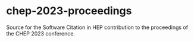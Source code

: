 # chep-2023-proceedings
Source for the Software Citation in HEP contribution to the proceedings of the CHEP 2023 conference.
